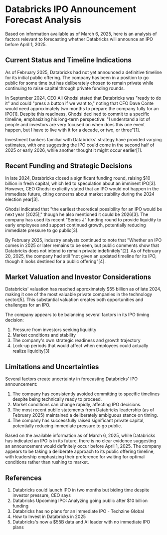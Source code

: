 # Databricks IPO Announcement Forecast Analysis

Based on information available as of March 6, 2025, here is an analysis of factors relevant to forecasting whether Databricks will announce an IPO before April 1, 2025.

## Current Status and Timeline Indications

As of February 2025, Databricks had not yet announced a definitive timeline for its initial public offering. The company has been in a position to go public for some time but has deliberately chosen to remain private while continuing to raise capital through private funding rounds.

In September 2024, CEO Ali Ghodsi stated that Databricks was "ready to do it" and could "press a button if we want to," noting that CFO Dave Conte would need approximately two months to prepare the company fully for an IPO[1]. Despite this readiness, Ghodsi declined to commit to a specific timeline, emphasizing his long-term perspective: "I understand a lot of people and investors are very focused on when does this one event happen, but I have to live with it for a decade, or two, or three"[1].

Investment bankers familiar with Databricks' strategy have provided varying estimates, with one suggesting the IPO could come in the second half of 2025 or early 2026, while another thought it might occur earlier[1].

## Recent Funding and Strategic Decisions

In late 2024, Databricks closed a significant funding round, raising $10 billion in fresh capital, which led to speculation about an imminent IPO[3]. However, CEO Ghodsi explicitly stated that an IPO would not happen in the immediate future, citing concerns about market stability during the 2024 election year[3].

Ghodsi indicated that "the earliest theoretical possibility for an IPO would be next year [2025]," though he also mentioned it could be 2026[3]. The company has used its recent "Series J" funding round to provide liquidity to early employees and support continued growth, potentially reducing immediate pressure to go public[3].

By February 2025, industry analysts continued to note that "Whether an IPO comes in 2025 or later remains to be seen, but public comments show that Databricks does not intend to remain private indefinitely"[2]. As of February 20, 2025, the company had still "not given an updated timeline for its IPO, though it looks destined for a public offering"[4].

## Market Valuation and Investor Considerations

Databricks' valuation has reached approximately $55 billion as of late 2024, making it one of the most valuable private companies in the technology sector[5]. This substantial valuation creates both opportunities and challenges for an IPO.

The company appears to be balancing several factors in its IPO timing decision:

1. Pressure from investors seeking liquidity
2. Market conditions and stability
3. The company's own strategic readiness and growth trajectory
4. Lock-up periods that would affect when employees could actually realize liquidity[3]

## Limitations and Uncertainties

Several factors create uncertainty in forecasting Databricks' IPO announcement:

1. The company has consistently avoided committing to specific timelines despite being technically ready to proceed.
2. Market conditions can change rapidly, affecting IPO decisions.
3. The most recent public statements from Databricks leadership (as of February 2025) maintained a deliberately ambiguous stance on timing.
4. The company has successfully raised significant private capital, potentially reducing immediate pressure to go public.

Based on the available information as of March 6, 2025, while Databricks has indicated an IPO is in its future, there is no clear evidence suggesting an announcement would definitely occur before April 1, 2025. The company appears to be taking a deliberate approach to its public offering timeline, with leadership emphasizing their preference for waiting for optimal conditions rather than rushing to market.

## References

1. Databricks could launch IPO in two months but biding time despite investor pressure, CEO says
2. Databricks Upcoming IPO: Analyzing going public after $10 billion funding
3. Databricks has no plans for an immediate IPO - Techzine Global
4. How to Invest in Databricks in 2025
5. Databricks's now a $55B data and AI leader with no immediate IPO plans